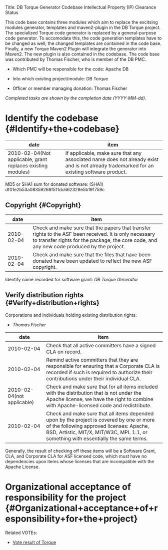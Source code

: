 Title: DB Torque Generator Codebase Intellectual Property (IP) Clearance Status


This code base contains three modules which aim to replace the excitsing modules generator, templates and maven2-plugin in the DB Torque project. The specialized Torque code generator is replaced by a general-purpose code generator. To accomodate this, the code generation templates have to be changed as well; the changed templates are contained in the code base. Finally, a new Torque Maven2 Plugin will integrate the generator into Maven2. The new plugin is also contained in the codebase. The code base was contributed by Thomas Fischer, who is member of the DB PMC.



- Which PMC will be responsible for the code: Apache DB


- Into which existing project/module: DB Torque


- Officer or member managing donation: Thomas Fischer

 _Completed tasks are shown by the completion date (YYYY-MM-dd)._ 


# Identify the codebase {#Identify+the+codebase}

| date | item |
|------|------|
| 2010-02-04(Not applicable, grant replaces existing modules) | If applicable, make sure that any associated name does not already exist and is not already trademarked for an existing software product. |

MD5 or SHA1 sum for donated software: (SHA1) df01e2b53a08359268f511dc662328e5b191759c


## Copyright {#Copyright}

| date | item |
|------|------|
| 2010-02-04 | Check and make sure that the papers that transfer rights to the ASF been received. It is only necessary to transfer rights for the package, the core code, and any new code produced by the project. |
| 2010-02-04 | Check and make sure that the files that have been donated have been updated to reflect the new ASF copyright. |

Identify name recorded for software grant: _DB Torque Generator_ 


## Verify distribution rights {#Verify+distribution+rights}

Corporations and individuals holding existing distribution rights:



-  _Thomas Fischer_ 

| date | item |
|------|------|
| 2010-02-04 | Check that all active committers have a signed CLA on record. |
| 2010-02-04 | Remind active committers that they are responsible for ensuring that a Corporate CLA is recorded if such is required to authorize their contributions under their individual CLA. |
| 2010-02-04(not applicable) | Check and make sure that for all items included with the distribution that is not under the Apache license, we have the right to combine with Apache-licensed code and redistribute. |
| 2010-02-04 | Check and make sure that all items depended upon by the project is covered by one or more of the following approved licenses: Apache, BSD, Artistic, MIT/X, MIT/W3C, MPL 1.1, or something with essentially the same terms. |

Generally, the result of checking off these items will be a Software Grant, CLA, and Corporate CLA for ASF licensed code, which must have no dependencies upon items whose licenses that are incompatible with the Apache License.


# Organizational acceptance of responsibility for the project {#Organizational+acceptance+of+responsibility+for+the+project}

Related VOTEs:



-  [Vote result of Torque](http://mail-archives.apache.org/mod_mbox/db-torque-dev/201001.mbox/%3cOF1F60948D.558B1055-ONC12576B9.005D8160-C12576B9.00650A4B@seitenbau.net%3e) 
